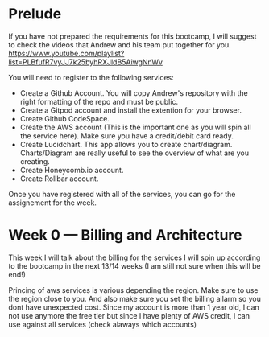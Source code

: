 
# Prelude
If you have not prepared the requirements for this bootcamp, I will suggest to check the videos that Andrew and his team put together for you.
https://www.youtube.com/playlist?list=PLBfufR7vyJJ7k25byhRXJldB5AiwgNnWv

You will need to register to the following services:
- Create a Github Account. You will copy Andrew's repository with the right formatting of the repo and must be public.
- Create a Gitpod account and install the extention for your browser.
- Create Github CodeSpace.
- Create the AWS account (This is the important one as you will spin all the service here). Make sure you have a credit/debit card ready.
- Create Lucidchart. This app allows you to create chart/diagram. Charts/Diagram are really useful to see the overview of what are you creating.
- Create Honeycomb.io account.
- Create Rollbar account.

Once you have registered with all of the services, you can go for the assignement for the week.


# Week 0 — Billing and Architecture
This week I will talk about the billing for the services I will spin up according to the bootcamp in the next 13/14 weeks (I am still not sure when this will be end!)

Princing of aws services is various depending the region. Make sure to use the region close to you.
And also make sure you set the billing allarm so you dont have unexpected cost. Since my account is more than 1 year old, I can not use anymore the free tier but since I have plenty of AWS credit, I can use against all services (check alaways which accounts)